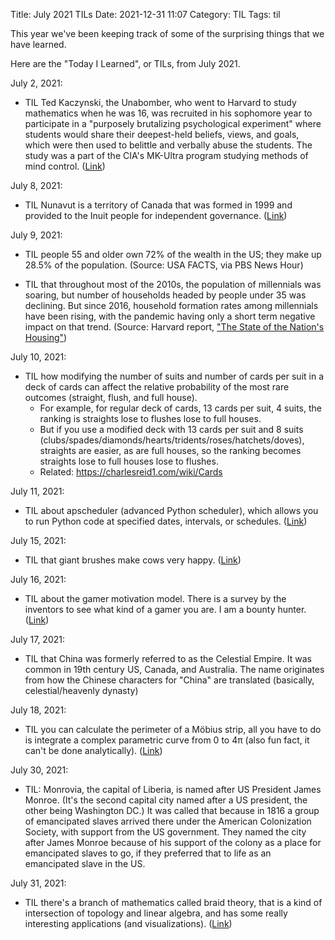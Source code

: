 Title: July 2021 TILs
Date: 2021-12-31 11:07
Category: TIL
Tags: til

This year we've been keeping track of some of the surprising things that we have learned.

Here are the "Today I Learned", or TILs, from July 2021.



July 2, 2021:

* TIL Ted Kaczynski, the Unabomber, who went to Harvard to study mathematics when he was 16, was recruited in
  his sophomore year to participate in a "purposely brutalizing psychological experiment" where students would
  share their deepest-held beliefs, views, and goals, which were then used to belittle and verbally abuse the
  students. The study was a part of the CIA's MK-Ultra program studying methods of mind control. 
  ([Link](https://en.wikipedia.org/wiki/Ted_Kaczynski#Harvard_College))

July 8, 2021:

* TIL Nunavut is a territory of Canada that was formed in 1999 and provided to the Inuit people for independent
  governance. ([Link](https://en.wikipedia.org/wiki/Nunavut))

July 9, 2021:

* TIL people 55 and older own 72% of the wealth in the US; they make up 28.5% of the population. 
  (Source: USA FACTS, via PBS News Hour)

* TIL that throughout most of the 2010s, the population of millennials was soaring, but number of households headed
  by people under 35 was declining. But since 2016, household formation rates among millennials have been rising,
  with the pandemic having only a short term negative impact on that trend. 
  (Source: Harvard report, ["The State of the Nation's
  Housing"](https://www.jchs.harvard.edu/sites/default/files/reports/files/Harvard_JCHS_State_Nations_Housing_2021.pdf))

July 10, 2021:

* TIL how modifying the number of suits and number of cards per suit in a deck of cards can affect the relative
  probability of the most rare outcomes (straight, flush, and full house). 
    * For example, for regular deck of cards, 13 cards per suit, 4 suits, the ranking is straights lose to flushes lose
      to full houses. 
    * But if you use a modified deck with 13 cards per suit and 8 suits
      (clubs/spades/diamonds/hearts/tridents/roses/hatchets/doves), straights are easier, as are full houses, so
      the ranking becomes straights lose to full houses lose to flushes. 
    * Related: <https://charlesreid1.com/wiki/Cards>

July 11, 2021:

* TIL about apscheduler (advanced Python scheduler), which allows you to run Python code at specified dates, intervals,
  or schedules. ([Link](https://apscheduler.readthedocs.io/en/stable/userguide.html))

July 15, 2021:

* TIL that giant brushes make cows very happy. ([Link](https://www.youtube.com/watch?v=h3SG72cKA9o))

July 16, 2021:

* TIL about the gamer motivation model. There is a survey by the inventors to see what kind of a gamer you are.
  I am a bounty hunter. ([Link](https://quantic.page.link/cUacLBeXB2tdmEm67))

July 17, 2021:

* TIL that China was formerly referred to as the Celestial Empire. It was common in 19th century US, Canada, and Australia.
  The name originates from how the Chinese characters for "China" are translated (basically, celestial/heavenly dynasty)

July 18, 2021:

* TIL you can calculate the perimeter of a Möbius strip, all you have to do is integrate a complex parametric curve from
  0 to 4π (also fun fact, it can't be done analytically). ([Link](https://mathworld.wolfram.com/MoebiusStrip.html))

July 30, 2021:

* TIL: Monrovia, the capital of Liberia, is named after US President James Monroe. (It's the second capital city
  named after a US president, the other being Washington DC.) It was called that because in 1816 a group of
  emancipated slaves arrived there under the American Colonization Society, with support from the US government.
  They named the city after James Monroe because of his support of the colony as a place for emancipated slaves to go,
  if they preferred that to life as an emancipated slave in the US.

July 31, 2021:

* TIL there's a branch of mathematics called braid theory, that is a kind of intersection of topology and
  linear algebra, and has some really interesting applications (and visualizations). 
  ([Link](https://encyclopediaofmath.org/wiki/Braid_theory))

